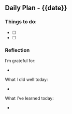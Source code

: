 ## Daily Plan - {{date}}

  

### Things to do:

- [ ] 
- [ ] 

  

### Reflection

I’m grateful for:

- 

  

What I did well today:

- 

  

What I’ve learned today:

-